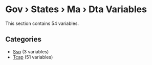 # Gov › States › Ma › Dta Variables

This section contains 54 variables.

## Categories

- [Ssp](ssp/index.md) (3 variables)
- [Tcap](tcap/index.md) (51 variables)
